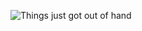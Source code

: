 ![Things just got out of hand](https://raw.githubusercontent.com/snowline2015/snowline2015/main/SinisterStrange.gif)
